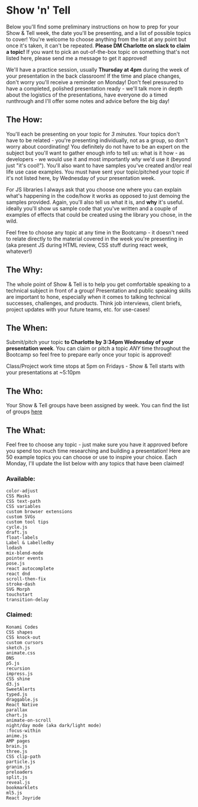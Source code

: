 # Show 'n' Tell

Below you'll find some preliminary instructions on how to prep for your Show & Tell week, the date you'll be presenting, and a list of possible topics to cover!  You're welcome to choose anything from the list at any point but once it's taken, it can't be repeated. **Please DM Charlotte on slack to claim a topic!** If you want to pick an out-of-the-box topic on something that's not listed here, please send me a message to get it approved! 

We'll have a practice session, usually **Thursday at 4pm** during the week of your presentation in the back classroom! If the time and place changes, don't worry you'll receive a reminder on Monday! Don't feel pressured to have a completed, polished presentation ready - we'll talk more in depth about the logistics of the presentations, have everyone do a timed runthrough and I'll offer some notes and advice before the big day!

## The How:
You'll each be presenting on your topic for *3 minutes*. Your topics don't have to be related - you're presenting individually, not as a group, so don't worry about coordinating! You definitely do not have to be an expert on the subject but you'll want to gather enough info to tell us:
what is it
how - as developers - we would use it
and most importantly *why* we'd use it (beyond just "it's cool!"). 
You'll also want to have samples you've created and/or real life use case examples. You must have sent your topic/pitched your topic if it's not listed here, by Wednesday of your presentation week.

For JS libraries I always ask that you choose one where you can explain what's happening in the code/how it works as opposed to just demoing the samples provided. Again, you'll also tell us what it is, and **why** it's useful. ideally you'll show us sample code that you've written and a couple of examples of effects that could be created using the library you chose, in the wild. 

Feel free to choose any topic at any time in the Bootcamp - it doesn't need to relate directly to the material covered in the week you're presenting in (aka present JS during HTML review, CSS stuff during react week, whatever!)

## The Why:
The whole point of Show & Tell is to help you get comfortable speaking to a technical subject in front of a group! Presentation and public speaking skills are important to hone, especially when it comes to talking technical successes, challenges, and products. Think job interviews, client briefs, project updates with your future teams, etc. for use-cases!

## The When:
Submit/pitch your topic **to Charlotte by 3:34pm Wednesday of your presentation week**. You can claim or pitch a topic *ANY* time throughout the Bootcamp so feel free to prepare early once your topic is approved!

Class/Project work time stops at 5pm on Fridays - Show & Tell starts with your presentations at ~5:10pm

## The Who:
Your Show & Tell groups have been assigned by week. You can find the list of groups [here](https://docs.google.com/spreadsheets/d/12P9pcvsRTf7Qek_FYETltPLghetwuyy5epxRaxqRns4/edit#gid=624584399)

## The What:
Feel free to choose any topic - just make sure you have it approved before you spend too much time researching and building a presentation! Here are 50 example topics you can choose or use to inspire your choice. Each Monday, I'll update the list below with any topics that have been claimed!

### Available:
```
color-adjust
CSS Masks
CSS text-path
CSS variables
custom browser extensions
custom SVGs
custom tool tips
cycle.js
draft.js
float-labels
Label & Labelledby
lodash
mix-blend-mode
pointer events
pose.js
react autocomplete
react dnd
scroll-then-fix
stroke-dash
SVG Morph
touchstart
transition-delay
```

### Claimed:
```
Konami Codes
CSS shapes
CSS knock-out
custom cursors
sketch.js
animate.css
DNS
p5.js
recursion
impress.js
CSS shine
d3.js
SweetAlerts
typed.js
draggable.js
React Native
parallax
chart.js
animate-on-scroll
night/day mode (aka dark/light mode)
:focus-within
anime.js
AMP pages
brain.js
three.js
CSS clip-path
particle.js
granim.js
preloaders
split.js
reveal.js
bookmarklets
ml5.js
React Joyride
```
